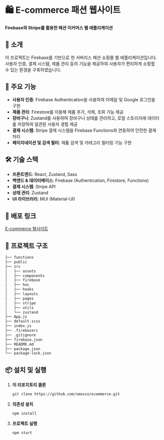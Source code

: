 # 🛍️ E-commerce 패션 웹사이트

**Firebase와 Stripe를 활용한 패션 이커머스 웹 애플리케이션**

## 🌟 소개
이 프로젝트는 Firebase를 기반으로 한 서버리스 패션 쇼핑몰 웹 애플리케이션입니다. 사용자 인증, 결제 시스템, 제품 관리 등의 기능을 제공하여 사용자가 편리하게 쇼핑할 수 있는 환경을 구축하였습니다.

## 🔧 주요 기능
- **사용자 인증**: Firebase Authentication을 사용하여 이메일 및 Google 로그인을 구현
- **제품 관리**: Firestore를 이용해 제품 추가, 삭제, 조회 기능 제공
- **장바구니**: Zustand를 사용하여 장바구니 상태를 관리하고, 로컬 스토리지에 데이터를 저장하여 일관된 사용자 경험 제공
- **결제 시스템**: Stripe 결제 시스템을 Firebase Functions와 연동하여 안전한 결제 처리
- **페이지네이션 및 검색 필터**: 제품 검색 및 카테고리 필터링 기능 구현

## 🛠️ 기술 스택
- **프론트엔드**: React, Zustand, Sass
- **백엔드 & 데이터베이스**: Firebase (Authentication, Firestore, Functions)
- **결제 시스템**: Stripe API
- **상태 관리**: Zustand
- **UI 라이브러리**: MUI (Material-UI)

## 🚀 배포 링크
[E-commerce 웹사이트](https://ecommerce-website-4a792.web.app/)

## 📂 프로젝트 구조
```bash
├── functions
├── public
├── src
│   ├── assets
│   ├── components
│   ├── firebase
│   ├── hoc
│   ├── hooks
│   ├── layouts
│   ├── pages
│   ├── stripe
│   ├── utils
│   └── zustand
├── App.js
├── default.scss
├── index.js
├── .firebaserc
├── .gitignore
├── firebase.json
├── README.md
├── package.json
└── package-lock.json
```

## 📦 설치 및 실행

1. **이 리포지토리 클론**
    ```bash
    git clone https://github.com/smosco/ecommerce.git
    ```

2. **의존성 설치**
    ```bash
    npm install
    ```

3. **프로젝트 실행**
    ```bash
    npm start
    ```
```
